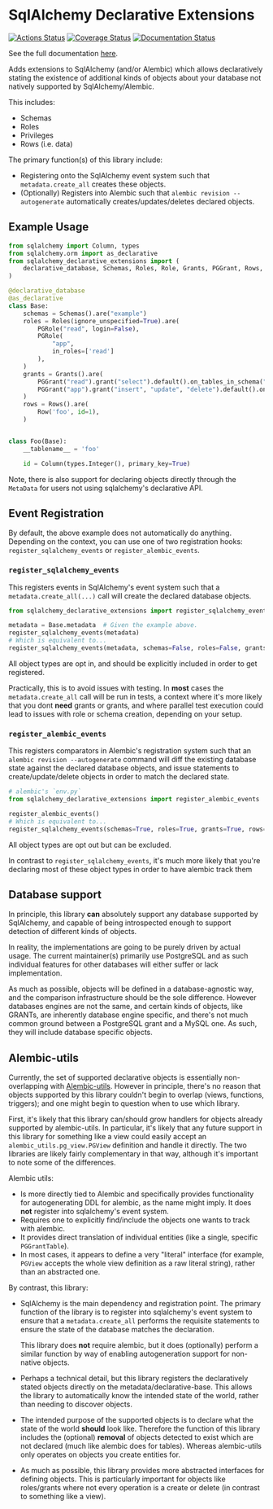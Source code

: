 # SqlAlchemy Declarative Extensions

[![Actions Status](https://github.com/dancardin/sqlalchemy-declarative-extensions/workflows/test/badge.svg)](https://github.com/dancardin/sqlalchemy-declarative-extensions/actions) [![Coverage Status](https://coveralls.io/repos/github/DanCardin/sqlalchemy-declarative-extensions/badge.svg?branch=main)](https://coveralls.io/github/DanCardin/sqlalchemy-declarative-extensions?branch=main) [![Documentation Status](https://readthedocs.org/projects/sqlalchemy-declarative-extensions/badge/?version=latest)](https://sqlalchemy-declarative-extensions.readthedocs.io/en/latest/?badge=latest)

See the full documentation [here](https://sqlalchemy-declarative-extensions.readthedocs.io/en/latest/).

Adds extensions to SqlAlchemy (and/or Alembic) which allows declaratively
stating the existence of additional kinds of objects about your database
not natively supported by SqlAlchemy/Alembic.

This includes:

- Schemas
- Roles
- Privileges
- Rows (i.e. data)

The primary function(s) of this library include:

- Registering onto the SqlAlchemy event system such that `metadata.create_all`
  creates these objects.
- (Optionally) Registers into Alembic such that `alembic revision --autogenerate`
  automatically creates/updates/deletes declared objects.

## Example Usage

```python
from sqlalchemy import Column, types
from sqlalchemy.orm import as_declarative
from sqlalchemy_declarative_extensions import (
    declarative_database, Schemas, Roles, Role, Grants, PGGrant, Rows, Row
)

@declarative_database
@as_declarative
class Base:
    schemas = Schemas().are("example")
    roles = Roles(ignore_unspecified=True).are(
        PGRole("read", login=False),
        PGRole(
            "app",
            in_roles=['read']
        ),
    )
    grants = Grants().are(
        PGGrant("read").grant("select").default().on_tables_in_schema("public", 'example'),
        PGGrant("app").grant("insert", "update", "delete").default().on_tables_in_schema("public"),
    )
    rows = Rows().are(
        Row('foo', id=1),
    )


class Foo(Base):
    __tablename__ = 'foo'

    id = Column(types.Integer(), primary_key=True)
```

Note, there is also support for declaring objects directly through the `MetaData` for
users not using sqlalchemy's declarative API.

## Event Registration

By default, the above example does not automatically do anything. Depending on the context,
you can use one of two registration hooks: `register_sqlalchemy_events` or `register_alembic_events`.

### `register_sqlalchemy_events`

This registers events in SqlAlchemy's event system such that a `metadata.create_all(...)` call
will create the declared database objects.

```python
from sqlalchemy_declarative_extensions import register_sqlalchemy_events

metadata = Base.metadata  # Given the example above.
register_sqlalchemy_events(metadata)
# Which is equivalent to...
register_sqlalchemy_events(metadata, schemas=False, roles=False, grants=False, rows=False)
```

All object types are opt in, and should be explicitly included in order to get registered.

Practically, this is to avoid issues with testing. In **most** cases the `metadata.create_all` call
will be run in tests, a context where it's more likely that you dont **need** grants or grants,
and where parallel test execution could lead to issues with role or schema creation, depending
on your setup.

### `register_alembic_events`

This registers comparators in Alembic's registration system such that an `alembic revision --autogenerate`
command will diff the existing database state against the declared database objects, and issue
statements to create/update/delete objects in order to match the declared state.

```python
# alembic's `env.py`
from sqlalchemy_declarative_extensions import register_alembic_events

register_alembic_events()
# Which is equivalent to...
register_sqlalchemy_events(schemas=True, roles=True, grants=True, rows=True)
```

All object types are opt out but can be excluded.

In contrast to `register_sqlalchemy_events`, it's much more likely that you're declaring most of these
object types in order to have alembic track them

## Database support

In principle, this library **can** absolutely support any database supported by SqlAlchemy,
and capable of being introspected enough to support detection of different kinds of objects.

In reality, the implementations are going to be purely driven by actual usage. The
current maintainer(s) primarily use PostgreSQL and as such individual features for
other databases will either suffer or lack implementation.

As much as possible, objects will be defined in a database-agnostic way, and the comparison
infrastructure should be the sole difference. However databases engines are not the same, and
certain kinds of objects, like GRANTs, are inherently database engine specific, and there's
not much common ground between a PostgreSQL grant and a MySQL one. As such, they will
include database specific objects.

## Alembic-utils

Currently, the set of supported declarative objects is essentially non-overlapping with
[Alembic-utils](https://github.com/olirice/alembic_utils). However in principle, there's
no reason that objects supported by this library couldn't begin to overlap (views, functions,
triggers); and one might begin to question when to use which library.

First, it's likely that this library can/should grow handlers for objects already supported by
alembic-utils. In particular, it's likely that any future support in this library for something
like a view could easily accept an `alembic_utils.pg_view.PGView` definition and handle it directly.
The two libraries are likely fairly complementary in that way, although it's important to note
some of the differences.

Alembic utils:

- Is more directly tied to Alembic and specifically provides functionality for autogenerating
  DDL for alembic, as the name might imply. It does **not** register into sqlalchemy's event
  system.
- Requires one to explicitly find/include the objects one wants to track with alembic.
- It provides direct translation of individual entities (like a single, specific `PGGrantTable`).
- In most cases, it appears to define a very "literal" interface (for example, `PGView` accepts
  the whole view definition as a raw literal string), rather than an abstracted one.

By contrast, this library:

- SqlAlchemy is the main dependency and registration point. The primary function of the library
  is to register into sqlalchemy's event system to ensure that a `metadata.create_all` performs
  the requisite statements to ensure the state of the database matches the declaration.

  This library does **not** require alembic, but it does (optionally) perform a similar function
  by way of enabling autogeneration support for non-native objects.

- Perhaps a technical detail, but this library registers the declaratively stated objects directly
  on the metadata/declarative-base. This allows the library to automatically know the intended
  state of the world, rather than needing to discover objects.
- The intended purpose of the supported objects is to declare what the state of the world **should**
  look like. Therefore the function of this library includes the (optional) **removal** of objects
  detected to exist which are not declared (much like alembic does for tables). Whereas alembic-utils
  only operates on objects you create entities for.
- As much as possible, this library provides more abstracted interfaces for defining objects.
  This is particularly important for objects like roles/grants where not every operation is a create
  or delete (in contrast to something like a view).
